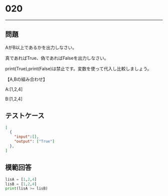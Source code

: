 
# 020

---

## 問題

AがB以上であるかを出力しなさい。

真であればTrue、偽であればFalseを出力しなさい。

print(True),print(False)は禁止です。変数を使って代入し比較しましょう。

【A,Bの組み合わせ】

A:[1,2,4]

B:[1,2,4]

## テストケース

```json
[
  {
    "input":[],
    "output": ["True"]
  },
]
```

## 模範回答

```python
lisA = [1,2,4]
lisB = [1,2,4]
print(lisA >= lisB)
```
